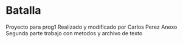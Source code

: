 # Batalla
Proyecto para prog1
Realizado y modificado por Carlos Perez
Anexo
Segunda parte trabajo con metodos y archivo de texto

